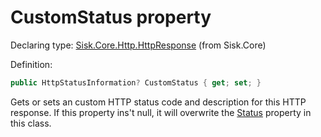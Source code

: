 <!--

Copyrights 2023 Sisk Framework - CypherPotato
Published under MIT license

!!! DO NOT EDIT THIS FILE !!!
This file was generated by a tool in the Sisk package. To edit the information in this documentation,
edit the XML documentation present in the Sisk source code.

-->


# CustomStatus property

Declaring type: [Sisk.Core.Http.HttpResponse](/read?q=/contents/spec/Sisk.Core.Http.HttpResponse.md) (from Sisk.Core)


Definition:

```cs
public HttpStatusInformation? CustomStatus { get; set; }
```

Gets or sets an custom HTTP status code and description for this HTTP response. If this property ins't null, it will overwrite the <a href="/read?q=/contents/spec/Sisk.Core.Http.HttpResponse.md">Status</a> property in this class.

